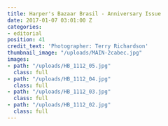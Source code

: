 ```yaml
---
title: Harper's Bazaar Brasil - Anniversary Issue
date: 2017-01-07 03:01:00 Z
categories:
- editorial
position: 41
credit_text: 'Photographer: Terry Richardson'
thumbnail_image: "/uploads/MAIN-2cabec.jpg"
images:
- path: "/uploads/HB_1112_05.jpg"
  class: full
- path: "/uploads/HB_1112_04.jpg"
  class: full
- path: "/uploads/HB_1112_03.jpg"
  class: full
- path: "/uploads/HB_1112_02.jpg"
  class: full
---
```


